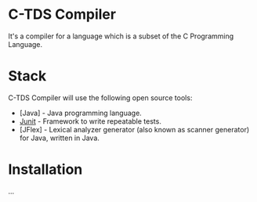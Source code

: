 C-TDS Compiler
============
It's a compiler for a language which is a subset of the C Programming Language.


Stack
=====
C-TDS Compiler will use the following open source tools:

* [Java] - Java programming language.
* [Junit](http://jflex.de) - Framework to write repeatable tests.
* [JFlex] - Lexical analyzer generator (also known as scanner generator) for Java, written in Java.

Installation
============
...
